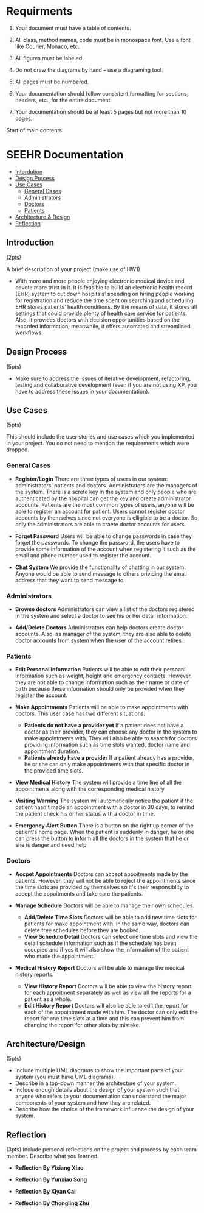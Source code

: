 # Requirments
1. Your document must have a table of contents.

2. All class, method names, code must be in monospace font. Use a font like Courier, Monaco, etc.

3. All figures must be labeled.

4. Do not draw the diagrams by hand – use a diagraming tool.

5. All pages must be numbered.

6. Your documentation should follow consistent formatting for sections, headers, etc., for the entire document.

7. Your documentation should be at least 5 pages but not more than 10 pages.
 
<!--  -->Start of main contents

# SEEHR Documentation


- [Intordution](#Introduction)
- [Design Process](#Design-Process)
- [Use Cases](#Use-Cases)
    - [General Cases](#General-Cases)
    - [Administrators](#Administrators)
    - [Doctors](#Doctors)
    - [Patients](#Patients)
- [Architecture & Design](#Architecture-Design)
- [Reflection](#Reflection)

## Introduction
(2pts)

A brief description of your project (make use of HW1)

- With more and more people enjoying electronic medical device and devote more trust in it. It is feasible to build an electronic health record (EHR) system to cut down hospitals’ spending on hiring people working for registration and reduce the time spent on searching and scheduling. EHR stores patients’ health conditions. By the means of data, it stores all settings that could provide plenty of health care service for patients. Also, it provides doctors with decision opportunities based on the recorded information; meanwhile, it offers automated and streamlined workflows.

## Design Process
(5pts)
- Make sure to address the issues of iterative development, refactoring, testing and collaborative development (even if you are not using XP, you have to address these issues in your documentation).
## Use Cases
(5pts)

This should include the user stories and use cases which you implemented in your project. You do not need to mention the requirements which were dropped.
### General Cases

- **Register/Login**
There are three types of users in our system: administrators, patients and doctors. Administrators are the managers of the system. There is a screte key in the system and only people who are authenticated by the hospital can get the key and create administrator accounts. Patients are the most common types of users, anyone will be able to register an account for patient. Users cannot register doctor accounts by themselves since not everyone is elligible to be a doctor. So only the administrators are able to craete doctor accounts for users. 
        
- **Forget Password**
Users will be able to change passwords in case they forget the passwords. To change the password, the users have to provide some information of the account when registering it such as the email and phone number used to register the account.

- **Chat System**
We provide the functionality of chatting in our system. Anyone would be able to send message to others prividing the email address that they want to send message to.

        
    
### Administrators
- **Browse doctors**
Administrators can view a list of the doctors registered in the system and select a doctor to see his or her detail information.

- **Add/Delete Doctors**
Administrators can help doctors create doctor accounts. Also, as manager of the system, they are also able to delete doctor accounts from system when the user of the account retires.

### Patients
- **Edit Personal Information**
Patients will be able to edit their persoanl information such as weight, height and emergency contacts. However, they are not able to change information such as their name or date of birth because these information should only be provided when they register the account.
- **Make Appointments**
Patients will be able to make appointments with doctors. This user case has two different situations.
    - **Patients do not have a provider yet**
    If a patient does not have a doctor as their provider, they can choose any doctor in the system to make appointments with. They will also be able to search for doctors providing information such as time slots wanted, doctor name and appointment duration.
    - **Patients already have a provider**
    If a patient already has a provider, he or she can only make appointments with that specific doctor in the provided time slots.
    
- **View Medical History**
The system will provide a time line of all the appointments along with the corresponding medical history.

- **Visiting Warning**
The system will automatically notice the patient if the patient hasn't made an appointment with a doctor in 30 days, to remind the patient check his or her status with a doctor in time.

- **Emergency Alert Button**
There is a button on the right up corner of the patient's home page. When the patient is suddenly in danger, he or she can press the button to inform all the doctors in the system that he or she is danger and need help.

### Doctors
- **Accpet Appointments**
Doctors can accept appoitments made by the patients. However, they will not be able to reject the appointments since the time slots are provided by themselves so it's their responsiblity to accept the appoitments and take care the patients.

- **Manage Schedule**
Doctors will be able to manage their own schedules.
    - **Add/Delete Time Slots**
    Doctors will be able to add new time slots for patients for make appointment with. In the same way, doctors can delete free schedules before they are booked. 
    - **View Schedule Detail**
    Doctors can select one time slots and view the detail schedule information such as if the schedule has been occupied and if yes it will also show the information of the patient who made the appointment.

- **Medical History Report**
Doctors will be able to manage the medical history reports.
    - **View History Report**
    Doctors will be able to view the history report for each appoitment separately as well as view all the reports for a patient as a whole.
    - **Edit History Report**
    Doctors will also be able to edit the report for each of the appointment made with him. The doctor can only edit the report for one time slots at a time and this can prevent him from changing the report for other slots by mistake.
    
## Architecture/Design
(5pts)

- Include multiple UML diagrams to show the important parts of your system (you must have UML diagrams).
- Describe in a top-down manner the architecture of your system.
- Include enough details about the design of your system such that anyone who refers to your documentation can understand the major components of your system and how they are related.
- Describe how the choice of the framework influence the design of your system.
## Reflection
(3pts)
Include personal reflections on the project and process by each team member. Describe what you learned.
- **Reflection By Yixiang Xiao**

- **Reflection By Yunxiao Song**

- **Reflection By Xiyan Cai**

- **Reflection By Chongling Zhu**